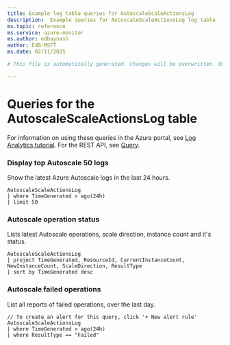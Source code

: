 ```yaml
---
title: Example log table queries for AutoscaleScaleActionsLog
description:  Example queries for AutoscaleScaleActionsLog log table
ms.topic: reference
ms.service: azure-monitor
ms.author: edbaynash
author: EdB-MSFT
ms.date: 02/11/2025

# This file is automatically generated. Changes will be overwritten. Do not change this file directly. 

---
```


# Queries for the AutoscaleScaleActionsLog table

For information on using these queries in the Azure portal, see [Log Analytics tutorial](/azure/azure-monitor/logs/log-analytics-tutorial). For the REST API, see [Query](/rest/api/loganalytics/query).


### Display top Autoscale 50 logs  


Show the latest Azure Autoscale logs in the last 24 hours.  

```query
AutoscaleScaleActionsLog 
| where TimeGenerated > ago(24h) 
| limit 50
```



### Autoscale operation status  


Lists latest Autoscale operations, scale direction, instance count and it's status.  

```query
AutoscaleScaleActionsLog
| project TimeGenerated, ResourceId, CurrentInstanceCount, NewInstanceCount, ScaleDirection, ResultType
| sort by TimeGenerated desc 
```



### Autoscale failed operations  


List all reports of failed operations, over the last day.  

```query
// To create an alert for this query, click '+ New alert rule'
AutoscaleScaleActionsLog 
| where TimeGenerated > ago(24h)  
| where ResultType == "Failed"
```

